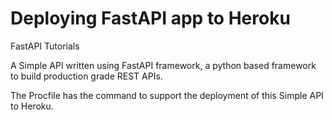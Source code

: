 # Deploying FastAPI app to Heroku

FastAPI Tutorials

A Simple API written using FastAPI framework, a python based framework to build production grade REST APIs.

The Procfile has the command to support the deployment of this Simple API to Heroku.


